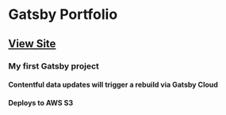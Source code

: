 # Gatsby Portfolio

## [View Site](http://www.joecoxdev.com)

### My first Gatsby project

#### Contentful data updates will trigger a rebuild via Gatsby Cloud
#### Deploys to AWS S3
